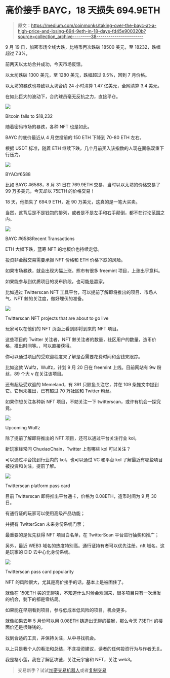 # 高价接手 BAYC，18 天损失 694.9ETH

> 原文：<https://medium.com/coinmonks/taking-over-the-bayc-at-a-high-price-and-losing-694-9eth-in-18-days-fd45e900320b?source=collection_archive---------38----------------------->

9 月 19 日，加密市场全线大跌，比特币再次跌破 18500 美元，至 18232，跌幅超过 7.3%。

前两天以太坊合并成功，今天市场反馈。

以太坊跌破 1300 美元，至 1280 美元，跌幅超过 9.5%，回到 7 月价格。

以太坊的暴跌也导致以太坊合约 24 小时清算 1.47 亿美元，全网清算 3.4 美元。

在如此巨大的波动下，合约球员毫无反抗之力，直接平仓。

![](img/0c6d42d992a07a8b34a547926e863c75.png)

Bitcoin falls to $18,232

随着密码市场的暴跌，各种 NFT 也是如此。

BAYC 的底价最近从 4 月空投前的 150 ETH 下降到 70-80 ETH 左右。

根据 USDT 标准，随着 ETH 继续下跌，几个月前买入该指数的人现在面临双重下行压力。

![](img/cab10ab255b9e00ceeb159ef5933d680.png)

BYAC#6588

比如 BAYC #6588，8 月 31 日在 769.9ETH 交易，当时以以太坊的价格交易了 99 万多美元，今天却以 75ETH 的价格交易！

18 天，他损失了 694.9 ETH，近 90 万美元，这真的是一笔大买卖。

当然，这背后是不是钱包的排列，或者是不是左手和右手颠倒，都不在讨论范围之内。

![](img/ef08f901540d6229f039b21761150875.png)

BAYC #6588Recent Transactions

ETH 大幅下跌，蓝筹 NFT 的地板价也持续走低。

投资非金融交易需要承担 NFT 价格和 ETH 价格下跌的风险。

如果市场暴跌，就会出现大幅上涨。熊市有很多 freemint 项目，上涨出乎意料。

如果能参与到优质项目的发布阶段，也可能是赢家。

比如通过 Twitterscan NFT 工具平台，可以提前了解即将推出的项目、市场人气、NFT 鲸的关注度，做好埋伏的准备。

![](img/21d6c9f8084cd5c2c368efd06be8b6cb.png)

Twitterscan NFT projects that are about to go live

玩家可以在他们的 NFT 页面上看到即将到来的 NFT 项目。

这些项目的 Twitter 关注者，NFT 鲸关注者的数量，社区用户的数量，造币价格，推出时间等。，可以直接获得。

你可以通过项目的受欢迎程度来了解是否需要花费时间和金钱来跟踪。

比如这款 Wulfz，Wulfz，计划 9 月 20 日在 freemint 上线。目前网站有 9w 粉丝，89 个大 v 在关注该项目。

还有超级受欢迎的 Memeland，有 391 只鲸鱼关注它，并在 109 条推文中提到它。它尚未推出，已有超过 70 万社区和 Twitter 粉丝。

如果你想关注各种新 NFT 项目，不妨关注一下 twitterscan，或许有机会一探究竟。

![](img/d8d61efbc5019e31163e5b11f9f8abd5.png)

Upcoming Wulfz

除了提前了解即将推出的 NFT 项目，还可以通过平台关注行业 kol。

新玩家经常问 ChuxiaoChain，Twitter 上有哪些 kol 可以关注？

可以通过平台找到行业内的 kol，也可以通过 VC 和平台 kol 了解最近有哪些项目被投资和关注，提前了解。

![](img/1c56e90f720661e17eb3d8ac14e40aaf.png)

Twitterscan platform pass card

目前 Twitterscan 即将推出平台通卡，价格为 0.08ETH，造币时间为 9 月 30 日。

有通行证的玩家可以使用高级产品功能；

并拥有 TwitterScan 未来身份系统门票；

最重要的是优先获得 NFT 项目白名单，在 TwitterScan 平台进行抽奖和推广；

另外，最近 WEB3 域名的热度特别高。通行证持有者可以优先注册。nft 域名。这是玩家的 DID 去中心化身份系统。

![](img/785aebb5ad44021b339d0bc8b7eadd0d.png)

Twitterscan pass card popularity

NFT 的风险很大，尤其是高价接手的话，基本上是被困住了。

就像在 150ETH 买的无聊猿，不知道什么时候会涨回来，很多项目只有一次爆发的机会，剩下的都是零结局。

如果能在早期看到项目，参与低成本低风险的项目，机会更多。

就像如果去年 5 月份可以用 0.08ETH 铸造出无聊的猿猴，那么今天 73ETH 的楼面价还是很赚钱的。

找到合适的工具，并保持关注，从中寻找机会。

以上只是我个人的看法和总结，不含投资建议，读者的任何投资行为与作者无关。

我是褚小莲，我在了解区块链，关注元宇宙和 NFT，关注 web3。

> 交易新手？试试[加密交易机器人](/coinmonks/crypto-trading-bot-c2ffce8acb2a)或者[复制交易](/coinmonks/top-10-crypto-copy-trading-platforms-for-beginners-d0c37c7d698c)